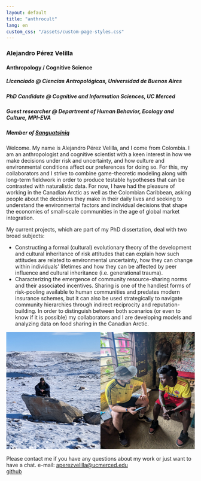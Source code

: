 ```yaml
---
layout: default
title: "anthrocult"
lang: en
custom_css: "/assets/custom-page-styles.css"
---
```


### Alejandro Pérez Velilla
#### Anthropology / Cognitive Science
##### Licenciado @ Ciencias Antropológicas, Universidad de Buenos Aires
##### PhD Candidate @ Cognitive and Information Sciences, UC Merced
##### Guest researcher @ Department of Human Behavior, Ecology and Culture, MPI-EVA
##### Member of [Sanguatsiniq](https://sanguatsiniq.github.io/)

Welcome. My name is Alejandro Pérez Velilla, and I come from Colombia. I am an anthropologist and cognitive scientist with a keen interest in how we make decisions under risk and uncertainty, and how culture and environmental conditions affect our preferences for doing so. For this, my collaborators and I strive to combine game-theoretic modeling along with long-term fieldwork in order to produce testable hypotheses that can be contrasted with naturalistic data. For now, I have had the pleasure of working in the Canadian Arctic as well as the Colombian Caribbean, asking people about the decisions they make in their daily lives and seeking to understand the environmental factors and individual decisions that shape the economies of small-scale communities in the age of global market integration.

My current projects, which are part of my PhD dissertation, deal with two broad subjects:

- Constructing a formal (cultural) evolutionary theory of the development and cultural inheritance of risk attitudes that can explain how such attitudes are related to environmental uncertainty, how they can change within individuals' lifetimes and how they can be affected by peer influence and cultural inheritance (i.e. generational trauma).
- Characterizing the emergence of community resource-sharing norms and their associated incentives. Sharing is one of the handiest forms of risk-pooling available to human communities and predates modern insurance schemes, but it can also be used strategically to navigate community hierarchies through indirect reciprocity and reputation-building. In order to distinguish between both scenarios (or even to know if it is possible) my collaborators and I are developing models and analyzing data on food sharing in the Canadian Arctic.

![photo](/img/field_photo.png)

Please contact me if you have any questions about my work or just want to have a chat.
e-mail: aperezvelilla@ucmerced.edu  
[github](https://github.com/datadreamscorp)

